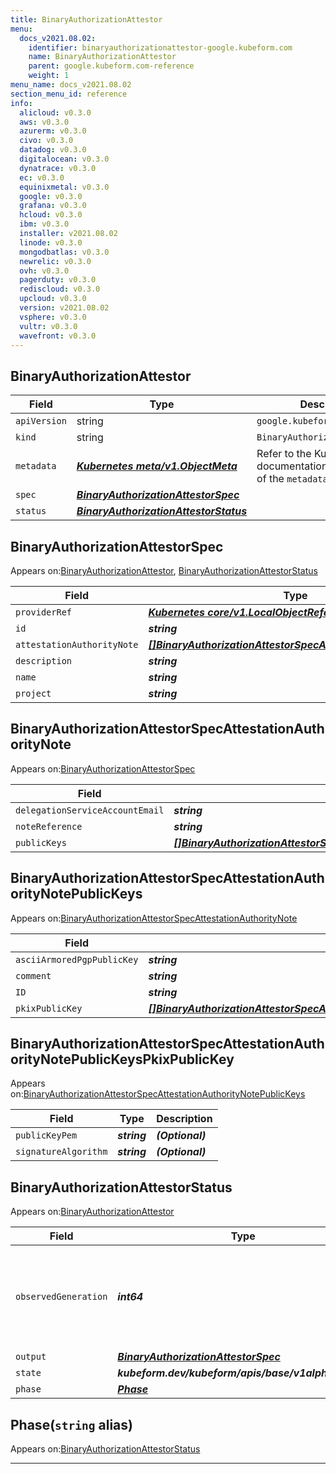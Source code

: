 ```yaml
---
title: BinaryAuthorizationAttestor
menu:
  docs_v2021.08.02:
    identifier: binaryauthorizationattestor-google.kubeform.com
    name: BinaryAuthorizationAttestor
    parent: google.kubeform.com-reference
    weight: 1
menu_name: docs_v2021.08.02
section_menu_id: reference
info:
  alicloud: v0.3.0
  aws: v0.3.0
  azurerm: v0.3.0
  civo: v0.3.0
  datadog: v0.3.0
  digitalocean: v0.3.0
  dynatrace: v0.3.0
  ec: v0.3.0
  equinixmetal: v0.3.0
  google: v0.3.0
  grafana: v0.3.0
  hcloud: v0.3.0
  ibm: v0.3.0
  installer: v2021.08.02
  linode: v0.3.0
  mongodbatlas: v0.3.0
  newrelic: v0.3.0
  ovh: v0.3.0
  pagerduty: v0.3.0
  rediscloud: v0.3.0
  upcloud: v0.3.0
  version: v2021.08.02
  vsphere: v0.3.0
  vultr: v0.3.0
  wavefront: v0.3.0
---
```


## BinaryAuthorizationAttestor
| Field | Type | Description |
| ------ | ----- | ----------- |
| `apiVersion` | string | `google.kubeform.com/v1alpha1` |
|    `kind` | string | `BinaryAuthorizationAttestor` |
| `metadata` | ***[Kubernetes meta/v1.ObjectMeta](https://v1-18.docs.kubernetes.io/docs/reference/generated/kubernetes-api/v1.18/#objectmeta-v1-meta)***|Refer to the Kubernetes API documentation for the fields of the `metadata` field.|
| `spec` | ***[BinaryAuthorizationAttestorSpec](#binaryauthorizationattestorspec)***||
| `status` | ***[BinaryAuthorizationAttestorStatus](#binaryauthorizationattestorstatus)***||
## BinaryAuthorizationAttestorSpec

Appears on:[BinaryAuthorizationAttestor](#binaryauthorizationattestor), [BinaryAuthorizationAttestorStatus](#binaryauthorizationattestorstatus)

| Field | Type | Description |
| ------ | ----- | ----------- |
| `providerRef` | ***[Kubernetes core/v1.LocalObjectReference](https://v1-18.docs.kubernetes.io/docs/reference/generated/kubernetes-api/v1.18/#localobjectreference-v1-core)***||
| `id` | ***string***||
| `attestationAuthorityNote` | ***[[]BinaryAuthorizationAttestorSpecAttestationAuthorityNote](#binaryauthorizationattestorspecattestationauthoritynote)***||
| `description` | ***string***| ***(Optional)*** |
| `name` | ***string***||
| `project` | ***string***| ***(Optional)*** |
## BinaryAuthorizationAttestorSpecAttestationAuthorityNote

Appears on:[BinaryAuthorizationAttestorSpec](#binaryauthorizationattestorspec)

| Field | Type | Description |
| ------ | ----- | ----------- |
| `delegationServiceAccountEmail` | ***string***| ***(Optional)*** |
| `noteReference` | ***string***||
| `publicKeys` | ***[[]BinaryAuthorizationAttestorSpecAttestationAuthorityNotePublicKeys](#binaryauthorizationattestorspecattestationauthoritynotepublickeys)***| ***(Optional)*** |
## BinaryAuthorizationAttestorSpecAttestationAuthorityNotePublicKeys

Appears on:[BinaryAuthorizationAttestorSpecAttestationAuthorityNote](#binaryauthorizationattestorspecattestationauthoritynote)

| Field | Type | Description |
| ------ | ----- | ----------- |
| `asciiArmoredPgpPublicKey` | ***string***| ***(Optional)*** |
| `comment` | ***string***| ***(Optional)*** |
| `ID` | ***string***| ***(Optional)*** |
| `pkixPublicKey` | ***[[]BinaryAuthorizationAttestorSpecAttestationAuthorityNotePublicKeysPkixPublicKey](#binaryauthorizationattestorspecattestationauthoritynotepublickeyspkixpublickey)***| ***(Optional)*** |
## BinaryAuthorizationAttestorSpecAttestationAuthorityNotePublicKeysPkixPublicKey

Appears on:[BinaryAuthorizationAttestorSpecAttestationAuthorityNotePublicKeys](#binaryauthorizationattestorspecattestationauthoritynotepublickeys)

| Field | Type | Description |
| ------ | ----- | ----------- |
| `publicKeyPem` | ***string***| ***(Optional)*** |
| `signatureAlgorithm` | ***string***| ***(Optional)*** |
## BinaryAuthorizationAttestorStatus

Appears on:[BinaryAuthorizationAttestor](#binaryauthorizationattestor)

| Field | Type | Description |
| ------ | ----- | ----------- |
| `observedGeneration` | ***int64***| ***(Optional)*** Resource generation, which is updated on mutation by the API Server.|
| `output` | ***[BinaryAuthorizationAttestorSpec](#binaryauthorizationattestorspec)***| ***(Optional)*** |
| `state` | ***kubeform.dev/kubeform/apis/base/v1alpha1.State***| ***(Optional)*** |
| `phase` | ***[Phase](#phase)***| ***(Optional)*** |
## Phase(`string` alias)

Appears on:[BinaryAuthorizationAttestorStatus](#binaryauthorizationattestorstatus)

---
